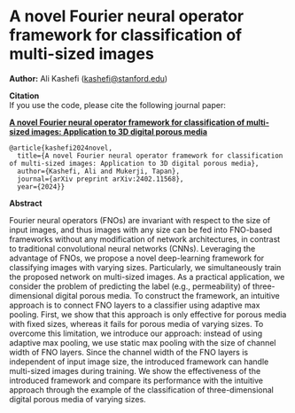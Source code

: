 # A novel Fourier neural operator framework for classification of multi-sized images

**Author:** Ali Kashefi (kashefi@stanford.edu)<br>
      
**Citation** <br>
If you use the code, please cite the following journal paper: <br>

**[A novel Fourier neural operator framework for classification of multi-sized images: Application to 3D digital porous media](https://arxiv.org/abs/2402.11568)**

    @article{kashefi2024novel,
      title={A novel Fourier neural operator framework for classification of multi-sized images: Application to 3D digital porous media},
      author={Kashefi, Ali and Mukerji, Tapan},
      journal={arXiv preprint arXiv:2402.11568},
      year={2024}}

**Abstract** <be>

Fourier neural operators (FNOs) are invariant with respect to the size of input images, and thus images with any size can be fed into FNO-based frameworks without any modification of network architectures, in contrast to traditional convolutional neural networks (CNNs). Leveraging the advantage of FNOs, we propose a novel deep-learning framework for classifying images with varying sizes. Particularly, we simultaneously train the proposed network on multi-sized images. As a practical application, we consider the problem of predicting the label (e.g., permeability) of three-dimensional digital porous media. To construct the framework, an intuitive approach is to connect FNO layers to a classifier using adaptive max pooling. First, we show that this approach is only effective for porous media with fixed sizes, whereas it fails for porous media of varying sizes. To overcome this limitation, we introduce our approach: instead of using adaptive max pooling, we use static max pooling with the size of channel width of FNO layers. Since the channel width of the FNO layers is independent of input image size, the introduced framework can handle multi-sized images during training. We show the effectiveness of the introduced framework and compare its performance with the intuitive approach through the example of the classification of three-dimensional digital porous media of varying sizes.

